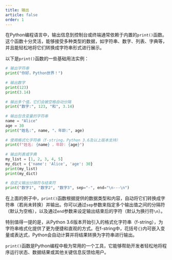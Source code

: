 ```yaml
---
title: 输出
article: false
order: 1
---
```


在Python编程语言中，输出信息到控制台或终端通常依赖于内置的`print()`函数。这个函数十分灵活，能够接受多种类型的数据，如字符串、数字、列表、字典等，并且能轻松地将它们转换成字符串形式进行展示。

以下是`print()`函数的一些基础用法实例：

```python
# 输出字符串
print("你好，Python世界！")
 
# 输出数字
print(123)
print(3.14)
 
# 输出多个值，它们会被空格自动分隔
print("数字:", 123, "和", 3.14)
 
# 输出包含变量的字符串
name = "Alice"
age = 30
print("姓名:", name, "，年龄:", age)
 
# 使用格式化字符串（f-string，Python 3.6及以上版本支持）
print(f"姓名: {name} ，年龄: {age}")
 
# 输出列表或字典
my_list = [1, 2, 3, 4, 5]
my_dict = {'name': 'Alice', 'age': 30}
print(my_list)
print(my_dict)
 
# 自定义输出分隔符与结束符
print("数字1", "数字2", "数字3", sep="-", end="\n---\n")
```

在上面的例子中，`print()`函数根据提供的数据类型和内容，自动将它们转换成字符串（若尚未转换）并输出。你可以通过`sep`参数来指定多个输出值之间的分隔符（默认为空格），以及通过`end`参数来设定输出结束后的字符（默认为换行符`\n`）。

特别值得一提的是，从Python 3.6版本开始引入的格式化字符串（f-string），为字符串格式化提供了更为便捷和直观的方式。在f-string中，花括号`{}`内可嵌入变量或表达式，Python会自动计算并将结果转换为字符串进行输出。

`print()`函数是Python编程中极为常用的一个工具，它能够帮助开发者轻松地将程序运行状态、数据结果或其他关键信息反馈给用户。